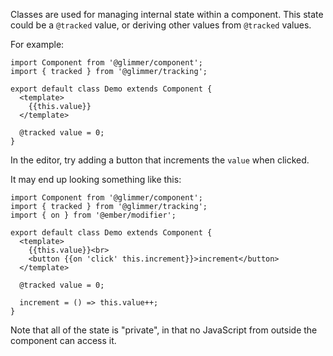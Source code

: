 Classes are used for managing internal state within a component. 
This state could be a `@tracked` value, or deriving other values from `@tracked` values.

For example:
```gjs
import Component from '@glimmer/component';
import { tracked } from '@glimmer/tracking';

export default class Demo extends Component {
  <template>
    {{this.value}}
  </template>

  @tracked value = 0;
}
```

In the editor, try adding a button that increments the `value` when clicked.

It may end up looking something like this:
```gjs
import Component from '@glimmer/component';
import { tracked } from '@glimmer/tracking';
import { on } from '@ember/modifier';

export default class Demo extends Component {
  <template>
    {{this.value}}<br>
    <button {{on 'click' this.increment}}>increment</button>
  </template>

  @tracked value = 0;

  increment = () => this.value++;
}
```


Note that all of the state is "private", in that no JavaScript from outside the component can access it.
